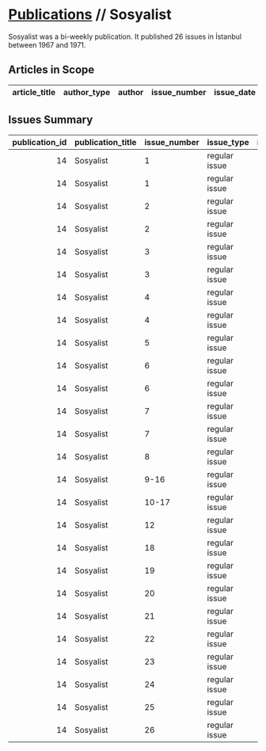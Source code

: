 # [Publications](firstlevel_publications.md) // Sosyalist

Sosyalist was a bi-weekly publication. It published 26 issues in İstanbul between 1967 and 1971.

## Articles in Scope

| article_title   | author_type   | author   | issue_number   | issue_date   | pages   |
|-----------------|---------------|----------|----------------|--------------|---------|

## Issues Summary

|   publication_id | publication_title   | issue_number   | issue_type    |   issue_year |   issue_month |   issue_day |   printing_house_name |
|-----------------:|:--------------------|:---------------|:--------------|-------------:|--------------:|------------:|----------------------:|
|               14 | Sosyalist           | 1              | regular issue |         1967 |             1 |          20 |                   nan |
|               14 | Sosyalist           | 1              | regular issue |         1970 |            12 |           8 |                   nan |
|               14 | Sosyalist           | 2              | regular issue |         1967 |             2 |           7 |                   nan |
|               14 | Sosyalist           | 2              | regular issue |         1971 |            12 |          15 |                   nan |
|               14 | Sosyalist           | 3              | regular issue |         1967 |             3 |           4 |                   nan |
|               14 | Sosyalist           | 3              | regular issue |         1971 |            12 |          22 |                   nan |
|               14 | Sosyalist           | 4              | regular issue |         1967 |             4 |          12 |                   nan |
|               14 | Sosyalist           | 4              | regular issue |         1971 |            12 |          29 |                   nan |
|               14 | Sosyalist           | 5              | regular issue |         1967 |             5 |          30 |                   nan |
|               14 | Sosyalist           | 6              | regular issue |         1967 |             6 |          20 |                   nan |
|               14 | Sosyalist           | 6              | regular issue |         1971 |             1 |          12 |                   nan |
|               14 | Sosyalist           | 7              | regular issue |         1967 |             7 |          12 |                   nan |
|               14 | Sosyalist           | 7              | regular issue |         1971 |             1 |          26 |                   nan |
|               14 | Sosyalist           | 8              | regular issue |         1971 |           nan |         nan |                   nan |
|               14 | Sosyalist           | 9-16           | regular issue |         1971 |             2 |          16 |                   nan |
|               14 | Sosyalist           | 10-17          | regular issue |         1971 |             2 |          23 |                   nan |
|               14 | Sosyalist           | 12             | regular issue |         1971 |           nan |         nan |                   nan |
|               14 | Sosyalist           | 18             | regular issue |         1971 |             3 |           2 |                   nan |
|               14 | Sosyalist           | 19             | regular issue |         1971 |             3 |           9 |                   nan |
|               14 | Sosyalist           | 20             | regular issue |         1971 |             3 |          16 |                   nan |
|               14 | Sosyalist           | 21             | regular issue |         1971 |             3 |          23 |                   nan |
|               14 | Sosyalist           | 22             | regular issue |         1971 |             3 |          30 |                   nan |
|               14 | Sosyalist           | 23             | regular issue |         1971 |             4 |           6 |                   nan |
|               14 | Sosyalist           | 24             | regular issue |         1971 |             4 |          13 |                   nan |
|               14 | Sosyalist           | 25             | regular issue |         1971 |             4 |          20 |                   nan |
|               14 | Sosyalist           | 26             | regular issue |         1971 |             4 |          27 |                   nan |